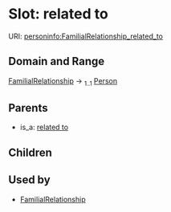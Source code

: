 
# Slot: related to



URI: [personinfo:FamilialRelationship_related_to](https://w3id.org/linkml/examples/personinfo/FamilialRelationship_related_to)


## Domain and Range

[FamilialRelationship](FamilialRelationship.md) &#8594;  <sub>1..1</sub> [Person](Person.md)

## Parents

 *  is_a: [related to](related_to.md)

## Children


## Used by

 * [FamilialRelationship](FamilialRelationship.md)
